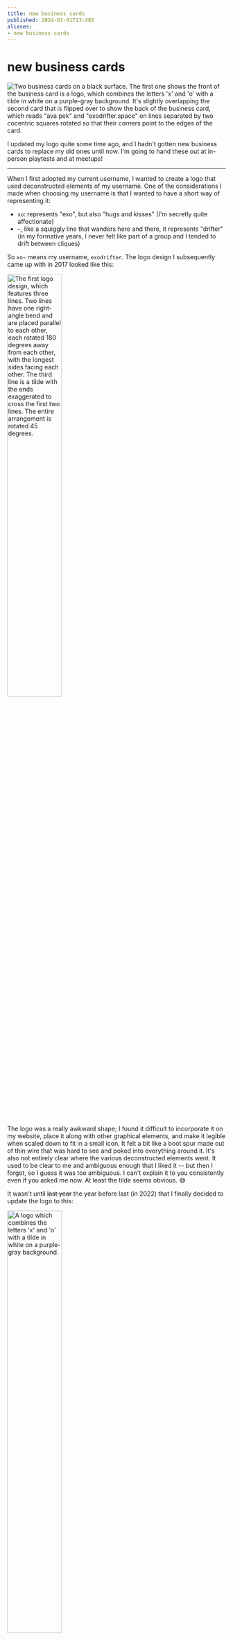 ```yaml
---
title: new business cards
published: 2024-01-01T13:48Z
aliases:
- new business cards
---
```


# new business cards

![Two business cards on a black surface. The first one shows the front of the business card is a logo, which combines the letters 'x' and 'o' with a tilde in white on a purple-gray background. It's slightly overlapping the second card that is flipped over to show the back of the business card, which reads "ava pek" and "exodrifter.space" on lines separated by two cocentric squares rotated so that their corners point to the edges of the card.](20240101_new-business-cards-cards.png)

I updated my logo quite some time ago, and I hadn't gotten new business cards to replace my old ones until now. I'm going to hand these out at in-person playtests and at meetups!

---

When I first adopted my current username, I wanted to create a logo that used deconstructed elements of my username. One of the considerations I made when choosing my username is that I wanted to have a short way of representing it:
- `xo`: represents "exo", but also "hugs and kisses" (I'm secretly quite affectionate) 
- `~`, like a squiggly line that wanders here and there, it represents "drifter" (in my formative years, I never felt like part of a group and I tended to drift between cliques)

So `xo~` means my username, `exodrifter`. The logo design I subsequently came up with in 2017 looked like this:

<div><img style="width:50%; margin: 0px auto;" src="20240101_new-business-cards-logo-2017.png" alt="The first logo design, which features three lines. Two lines have one right-angle bend and are placed parallel to each other, each rotated 180 degrees away from each other, with the longest sides facing each other. The third line is a tilde with the ends exaggerated to cross the first two lines. The entire arrangement is rotated 45 degrees." title="The first logo design, which features three lines. Two lines have one right-angle bend and are placed parallel to each other, each rotated 180 degrees away from each other, with the longest sides facing each other. The third line is a tilde with the ends exaggerated to cross the first two lines. The entire arrangement is rotated 45 degrees."/></div>

The logo was a really awkward shape; I found it difficult to incorporate it on my website, place it along with other graphical elements, and make it legible when scaled down to fit in a small icon. It felt a bit like a boot spur made out of thin wire that was hard to see and poked into everything around it. It's also not entirely clear where the various deconstructed elements went. It used to be clear to me and ambiguous enough that I liked it -- but then I forgot, so I guess it was too ambiguous. I can't explain it to you consistently even if you asked me now. At least the tilde seems obvious. 😅

It wasn't until ~~last year~~ the year before last (in 2022) that I finally decided to update the logo to this:

<div><img style="width:50%; margin: 0px auto;" src="20240101_new-business-cards-logo-2022.png" alt="A logo which combines the letters 'x' and 'o' with a tilde in white on a purple-gray background." title="A logo which combines the letters 'x' and 'o' with a tilde in white on a purple-gray background."/></div>

I like this design better. The form is more compact and legible, and it incorporates one additional meaning: the forward diagonal stem of the `x` is re-used to make up the first part of the tilde, which leaves the backward diagonal stem of the `x` as a unique element in the logo. This can be read together with the `o` to denote a `1` and `0` respectively, representing binary. You know, because I'm a software developer. <a href="https://www.youtube.com/watch?v=Js02m-7qHyE&t=18s" style="text-decoration:none;"><span style="color: #00ff00">HACKING IN PROGRESS</span></a>

You might also notice the particular color choice. It's not particularly colorful, but it has a meaning too. I'll leave it up to you to decode what that means, if you'd like (the hex color code for it is `#786f7e`).

# colophon

Posted at:
- [cohost!](https://cohost.org/exodrifter/post/4050516-new-business-cards) on 2024-01-01 at 13:48 UTC